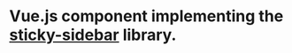 # Vue.js component implementing the [sticky-sidebar](https://abouolia.github.io/sticky-sidebar/) library.
